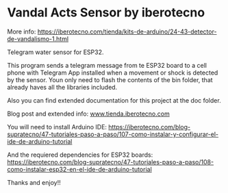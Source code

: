 Vandal Acts Sensor by iberotecno
=======

More info: https://iberotecno.com/tienda/kits-de-arduino/24-43-detector-de-vandalismo-1.html

Telegram water sensor for ESP32.

This program sends a telegram message from te ESP32 board to a cell phone with Telegram App installed when a movement or shock is detected by the sensor. Youn only need to flash the contents of the bin folder, that already haves all the libraries included.

Also you can find extended documentation for this project at the doc folder.

Blog post and extended info: www.tienda.iberotecno.com

You will need to install Arduino IDE: https://iberotecno.com/blog-supratecno/47-tutoriales-paso-a-paso/107-como-instalar-y-configurar-el-ide-de-arduino-tutorial

And the requiered dependencies for ESP32 boards: https://iberotecno.com/blog-supratecno/47-tutoriales-paso-a-paso/108-como-instalar-esp32-en-el-ide-de-arduino-tutorial

Thanks and enjoy!!
